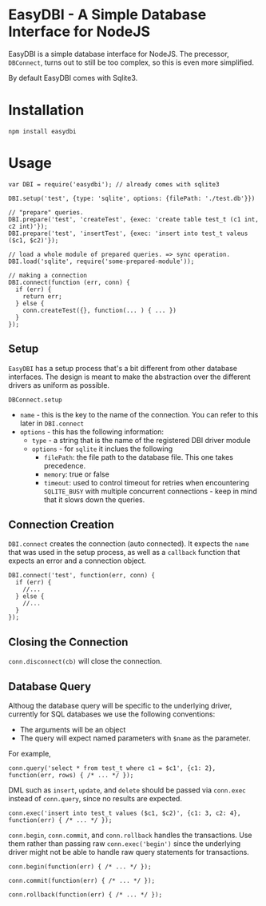 # EasyDBI - A Simple Database Interface for NodeJS

EasyDBI is a simple database interface for NodeJS. The precessor, `DBConnect`, turns out to still be too complex, so this is even more simplified.

By default EasyDBI comes with Sqlite3. 

# Installation

    npm install easydbi

# Usage

    var DBI = require('easydbi'); // already comes with sqlite3
    
    DBI.setup('test', {type: 'sqlite', options: {filePath: './test.db'}})
    
    // "prepare" queries. 
    DBI.prepare('test', 'createTest', {exec: 'create table test_t (c1 int, c2 int)'});
    DBI.prepare('test', 'insertTest', {exec: 'insert into test_t valeus ($c1, $c2)'});
    
    // load a whole module of prepared queries. => sync operation. 
    DBI.load('sqlite', require('some-prepared-module'));
    
    // making a connection
    DBI.connect(function (err, conn) {
      if (err) {
        return err;
      } else {
        conn.createTest({}, function(... ) { ... })
      }
    });
    

## Setup

`EasyDBI` has a setup process that's a bit different from other database interfaces. The design is meant to make
the abstraction over the different drivers as uniform as possible.

`DBConnect.setup` 

* `name` - this is the key to the name of the connection. You can refer to this later in `DBI.connect`
* `options` - this has the following information: 
  * `type` - a string that is the name of the registered DBI driver module
  * `options` - for `sqlite` it inclues the following
    * `filePath`: the file path to the database file. This one takes precedence.
    * `memory`: true or false
    * `timeout`: used to control timeout for retries when encountering `SQLITE_BUSY` with multiple concurrent connections - keep in mind that it slows down the queries.

## Connection Creation

`DBI.connect` creates the connection (auto connected). It expects the `name` that was used in the setup process, as well as a `callback` function that expects an error and a connection object. 

    DBI.connect('test', function(err, conn) {
      if (err) {
        //...  
      } else {
        //...
      }
    });

## Closing the Connection

`conn.disconnect(cb)` will close the connection.

## Database Query

Althoug the database query will be specific to the underlying driver, currently for SQL databases we use the following conventions: 

* The arguments will be an object
* The query will expect named parameters with `$name` as the parameter.

For example, 

    conn.query('select * from test_t where c1 = $c1', {c1: 2}, function(err, rows) { /* ... */ });

DML such as `insert`, `update`, and `delete` should be passed via `conn.exec` instead of `conn.query`, since no results are expected. 

    conn.exec('insert into test_t values ($c1, $c2)', {c1: 3, c2: 4}, function(err) { /* ... */ });

`conn.begin`, `conn.commit`, and `conn.rollback` handles the transactions. Use them rather than passing raw `conn.exec('begin')` since the underlying driver might not be able to handle raw query statements for transactions.

    conn.begin(function(err) { /* ... */ });
    
    conn.commit(function(err) { /* ... */ });
    
    conn.rollback(function(err) { /* ... */ });




